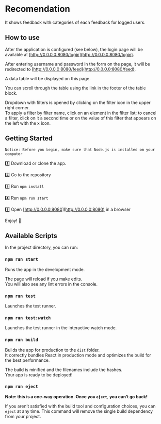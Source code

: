 # Recomendation

It shows feedback with categories of each feedback for logged users.

## How to use

After the application is configured (see below), the login page will be available at [http://0.0.0.0:8080/login](http://0.0.0.0:8080/login). 

After entering username and password in the form on the page, it will be redirected to [http://0.0.0.0:8080/feed](http://0.0.0.0:8080/feed).

A data table will be displayed on this page.

You can scroll through the table using the link in the footer of the table block.

Dropdown with filters is opened by clicking on the filter icon in the upper right corner.<br />
To apply a filter by filter name, 
click on an element in the filter list; 
to cancel a filter, click on it a second time or on the value of this filter that appears on the left with the x icon.


## Getting Started

```
Notice: Before you begin, make sure that Node.js is installed on your computer
```

:one: Download or clone the app. <br />

:two: Go to the repository <br />

:three: Run `npm install` <br />

:four: Run `npm run start` <br />

:five: Open [http://0.0.0.0:8080](http://0.0.0.0:8080) in a browser <br />

Enjoy! :icecream:

## Available Scripts

In the project directory, you can run:

### `npm run start`

Runs the app in the development mode.<br />

The page will reload if you make edits.<br />
You will also see any lint errors in the console.

### `npm run test`

Launches the test runner.

### `npm run test:watch`

Launches the test runner in the interactive watch mode.

### `npm run build`

Builds the app for production to the `dist` folder.<br />
It correctly bundles React in production mode and optimizes the build for the best performance.

The build is minified and the filenames include the hashes.<br />
Your app is ready to be deployed!

### `npm run eject`

**Note: this is a one-way operation. Once you `eject`, you can’t go back!**

If you aren’t satisfied with the build tool and configuration choices, you can `eject` at any time. This command will remove the single build dependency from your project.
